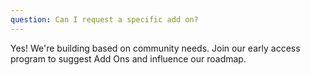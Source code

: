 ```yaml
---
question: Can I request a specific add on?
---
```

Yes! We're building based on community needs. Join our early access program to suggest Add Ons and influence our roadmap.